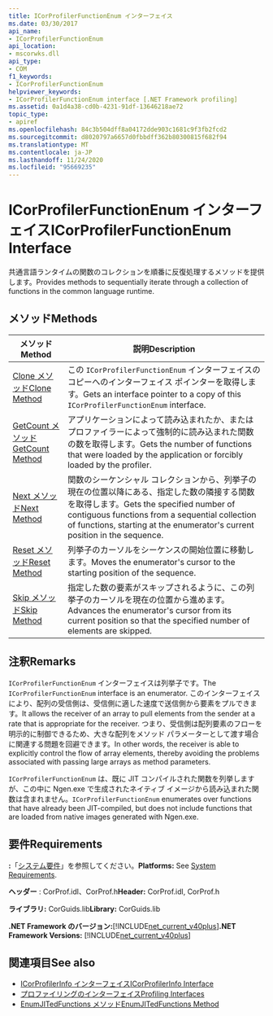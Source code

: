 ```yaml
---
title: ICorProfilerFunctionEnum インターフェイス
ms.date: 03/30/2017
api_name:
- ICorProfilerFunctionEnum
api_location:
- mscorwks.dll
api_type:
- COM
f1_keywords:
- ICorProfilerFunctionEnum
helpviewer_keywords:
- ICorProfilerFunctionEnum interface [.NET Framework profiling]
ms.assetid: 0a1d4a38-cd0b-4231-91df-13646218ae72
topic_type:
- apiref
ms.openlocfilehash: 84c3b504dff8a04172dde903c1681c9f3fb2fcd2
ms.sourcegitcommit: d8020797a6657d0fbbdff362b80300815f682f94
ms.translationtype: MT
ms.contentlocale: ja-JP
ms.lasthandoff: 11/24/2020
ms.locfileid: "95669235"
---
```

# <a name="icorprofilerfunctionenum-interface"></a><span data-ttu-id="aa248-102">ICorProfilerFunctionEnum インターフェイス</span><span class="sxs-lookup"><span data-stu-id="aa248-102">ICorProfilerFunctionEnum Interface</span></span>

<span data-ttu-id="aa248-103">共通言語ランタイムの関数のコレクションを順番に反復処理するメソッドを提供します。</span><span class="sxs-lookup"><span data-stu-id="aa248-103">Provides methods to sequentially iterate through a collection of functions in the common language runtime.</span></span>  
  
## <a name="methods"></a><span data-ttu-id="aa248-104">メソッド</span><span class="sxs-lookup"><span data-stu-id="aa248-104">Methods</span></span>  
  
|<span data-ttu-id="aa248-105">メソッド</span><span class="sxs-lookup"><span data-stu-id="aa248-105">Method</span></span>|<span data-ttu-id="aa248-106">説明</span><span class="sxs-lookup"><span data-stu-id="aa248-106">Description</span></span>|  
|------------|-----------------|  
|[<span data-ttu-id="aa248-107">Clone メソッド</span><span class="sxs-lookup"><span data-stu-id="aa248-107">Clone Method</span></span>](icorprofilerfunctionenum-clone-method.md)|<span data-ttu-id="aa248-108">この `ICorProfilerFunctionEnum` インターフェイスのコピーへのインターフェイス ポインターを取得します。</span><span class="sxs-lookup"><span data-stu-id="aa248-108">Gets an interface pointer to a copy of this `ICorProfilerFunctionEnum` interface.</span></span>|  
|[<span data-ttu-id="aa248-109">GetCount メソッド</span><span class="sxs-lookup"><span data-stu-id="aa248-109">GetCount Method</span></span>](icorprofilerfunctionenum-getcount-method.md)|<span data-ttu-id="aa248-110">アプリケーションによって読み込まれたか、またはプロファイラーによって強制的に読み込まれた関数の数を取得します。</span><span class="sxs-lookup"><span data-stu-id="aa248-110">Gets the number of functions that were loaded by the application or forcibly loaded by the profiler.</span></span>|  
|[<span data-ttu-id="aa248-111">Next メソッド</span><span class="sxs-lookup"><span data-stu-id="aa248-111">Next Method</span></span>](icorprofilerfunctionenum-next-method.md)|<span data-ttu-id="aa248-112">関数のシーケンシャル コレクションから、列挙子の現在の位置以降にある、指定した数の隣接する関数を取得します。</span><span class="sxs-lookup"><span data-stu-id="aa248-112">Gets the specified number of contiguous functions from a sequential collection of functions, starting at the enumerator's current position in the sequence.</span></span>|  
|[<span data-ttu-id="aa248-113">Reset メソッド</span><span class="sxs-lookup"><span data-stu-id="aa248-113">Reset Method</span></span>](icorprofilerfunctionenum-reset-method.md)|<span data-ttu-id="aa248-114">列挙子のカーソルをシーケンスの開始位置に移動します。</span><span class="sxs-lookup"><span data-stu-id="aa248-114">Moves the enumerator's cursor to the starting position of the sequence.</span></span>|  
|[<span data-ttu-id="aa248-115">Skip メソッド</span><span class="sxs-lookup"><span data-stu-id="aa248-115">Skip Method</span></span>](icorprofilerfunctionenum-skip-method.md)|<span data-ttu-id="aa248-116">指定した数の要素がスキップされるように、この列挙子のカーソルを現在の位置から進めます。</span><span class="sxs-lookup"><span data-stu-id="aa248-116">Advances the enumerator's cursor from its current position so that the specified number of elements are skipped.</span></span>|  
  
## <a name="remarks"></a><span data-ttu-id="aa248-117">注釈</span><span class="sxs-lookup"><span data-stu-id="aa248-117">Remarks</span></span>  

 <span data-ttu-id="aa248-118">`ICorProfilerFunctionEnum` インターフェイスは列挙子です。</span><span class="sxs-lookup"><span data-stu-id="aa248-118">The `ICorProfilerFunctionEnum` interface is an enumerator.</span></span> <span data-ttu-id="aa248-119">このインターフェイスにより、配列の受信側は、受信側に適した速度で送信側から要素をプルできます。</span><span class="sxs-lookup"><span data-stu-id="aa248-119">It allows the receiver of an array to pull elements from the sender at a rate that is appropriate for the receiver.</span></span> <span data-ttu-id="aa248-120">つまり、受信側は配列要素のフローを明示的に制御できるため、大きな配列をメソッド パラメーターとして渡す場合に関連する問題を回避できます。</span><span class="sxs-lookup"><span data-stu-id="aa248-120">In other words, the receiver is able to explicitly control the flow of array elements, thereby avoiding the problems associated with passing large arrays as method parameters.</span></span>  
  
 <span data-ttu-id="aa248-121">`ICorProfilerFunctionEnum` は、既に JIT コンパイルされた関数を列挙しますが、この中に Ngen.exe で生成されたネイティブ イメージから読み込まれた関数は含まれません。</span><span class="sxs-lookup"><span data-stu-id="aa248-121">`ICorProfilerFunctionEnum` enumerates over functions that have already been JIT-compiled, but does not include functions that are loaded from native images generated with Ngen.exe.</span></span>  
  
## <a name="requirements"></a><span data-ttu-id="aa248-122">要件</span><span class="sxs-lookup"><span data-stu-id="aa248-122">Requirements</span></span>  

 <span data-ttu-id="aa248-123">**:**「[システム要件](../../get-started/system-requirements.md)」を参照してください。</span><span class="sxs-lookup"><span data-stu-id="aa248-123">**Platforms:** See [System Requirements](../../get-started/system-requirements.md).</span></span>  
  
 <span data-ttu-id="aa248-124">**ヘッダー** : CorProf.idl、CorProf.h</span><span class="sxs-lookup"><span data-stu-id="aa248-124">**Header:** CorProf.idl, CorProf.h</span></span>  
  
 <span data-ttu-id="aa248-125">**ライブラリ:** CorGuids.lib</span><span class="sxs-lookup"><span data-stu-id="aa248-125">**Library:** CorGuids.lib</span></span>  
  
 <span data-ttu-id="aa248-126">**.NET Framework のバージョン:**[!INCLUDE[net_current_v40plus](../../../../includes/net-current-v40plus-md.md)]</span><span class="sxs-lookup"><span data-stu-id="aa248-126">**.NET Framework Versions:** [!INCLUDE[net_current_v40plus](../../../../includes/net-current-v40plus-md.md)]</span></span>  
  
## <a name="see-also"></a><span data-ttu-id="aa248-127">関連項目</span><span class="sxs-lookup"><span data-stu-id="aa248-127">See also</span></span>

- [<span data-ttu-id="aa248-128">ICorProfilerInfo インターフェイス</span><span class="sxs-lookup"><span data-stu-id="aa248-128">ICorProfilerInfo Interface</span></span>](icorprofilerinfo-interface.md)
- [<span data-ttu-id="aa248-129">プロファイリングのインターフェイス</span><span class="sxs-lookup"><span data-stu-id="aa248-129">Profiling Interfaces</span></span>](profiling-interfaces.md)
- [<span data-ttu-id="aa248-130">EnumJITedFunctions メソッド</span><span class="sxs-lookup"><span data-stu-id="aa248-130">EnumJITedFunctions Method</span></span>](icorprofilerinfo3-enumjitedfunctions-method.md)
